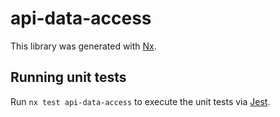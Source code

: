 # api-data-access

This library was generated with [Nx](https://nx.dev).

## Running unit tests

Run `nx test api-data-access` to execute the unit tests via [Jest](https://jestjs.io).
